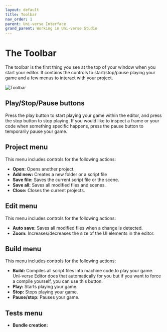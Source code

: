 ```yaml
---
layout: default
title: Toolbar
nav_order: 1
parent: Uni-verse Interface
grand_parent: Working in Uni-verse Studio
---
```

# The Toolbar

The toolbar is the first thing you see at the top of your window when you start your editor. It contains the controls to start/stop/pause playing your game and a few menus to interact with your project.

![Toolbar]({{site.url}}{{site.baseurl}}/content/images/toolbar.png)

## Play/Stop/Pause buttons

Press the play button to start playing your game within the editor, and press the stop button to stop playing. If you would like to inspect a frame or your code when something specific happens, press the pause button to temporarily pause your game.

## Project menu

This menu includes controls for the following actions:

- **Open:** Opens another project.
- **Add new:** Creates a new folder or a script file
- **Save file:** Saves the current script file or the scene.
- **Save all:** Saves all modified files and scenes.
- **Close:** Closes the current projects.

## Edit menu

This menu includes controls for the following actions:

- **Auto save:** Saves all modified files when a change is detected.
- **Zoom:** Increases/decreases the size of the UI elements in the editor.

## Build menu

This menu includes controls for the following actions:

- **Build:** Compiles all script files into machine code to play your game. Uni-verse Editor does that automatically for you but if you want to force a compile yourself, you can use this button.
- **Play:** Starts playing your game.
- **Stop:** Stops playing your game.
- **Pause/stop:** Pauses your game.

## Tests menu

- **Bundle creation:**